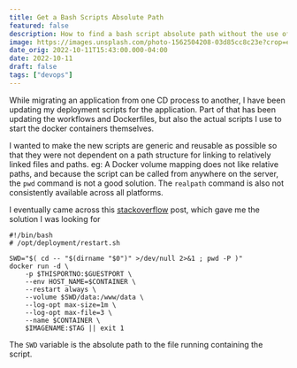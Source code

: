 ```yaml
---
title: Get a Bash Scripts Absolute Path
featured: false
description: How to find a bash script absolute path without the use of realpath.
image: https://images.unsplash.com/photo-1562504208-03d85cc8c23e?crop=entropy&cs=tinysrgb&fit=max&fm=jpg&ixid=MnwxMTc3M3wwfDF8c2VhcmNofDEyfHxtYXB8ZW58MHx8fHwxNjY1NjkwOTE3&ixlib=rb-1.2.1&q=80&w=2000
date_orig: 2022-10-11T15:43:00.000-04:00
date: 2022-10-11
draft: false
tags: ["devops"]
---
```


While migrating an application from one CD process to another, I have been updating my deployment scripts for the application. Part of that has been updating the workflows and Dockerfiles, but also the actual scripts I use to start the docker containers themselves.

I wanted to make the new scripts are generic and reusable as possible so that they were not dependent on a path structure for linking to relatively linked files and paths. eg: A Docker volume mapping does not like relative paths, and because the script can be called from anywhere on the server, the `pwd` command is not a good solution. The `realpath` command is also not consistently available across all platforms.

I eventually came across this [stackoverflow](https://stackoverflow.com/questions/4774054/reliable-way-for-a-bash-script-to-get-the-full-path-to-itself) post, which gave me the solution I was looking for

```shell
#!/bin/bash
# /opt/deployment/restart.sh

SWD="$( cd -- "$(dirname "$0")" >/dev/null 2>&1 ; pwd -P )"
docker run -d \
    -p $THISPORTNO:$GUESTPORT \
    --env HOST_NAME=$CONTAINER \
    --restart always \
    --volume $SWD/data:/www/data \
    --log-opt max-size=1m \
    --log-opt max-file=3 \
    --name $CONTAINER \
    $IMAGENAME:$TAG || exit 1
```

The `SWD` variable is the absolute path to the file running containing the script.
